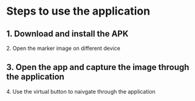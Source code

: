 <h1>Steps to use the application</h1>
<h2>1. Download and install the APK</h2
<h2>2. Open the marker image on different device</h2>
<h2>3. Open the app and capture the image through the application</h2
<h2>4. Use the virtual button to naivgate through the application</h2
